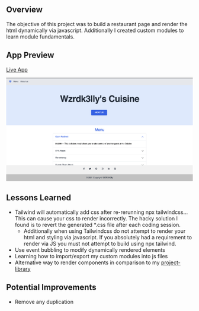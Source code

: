 ## Overview
The objective of this project was to build a restaurant page and render the html dynamically via javascript. Additionally I created custom modules to learn module fundamentals. 

## App Preview
[Live App](https://wzrdk3lly.github.io/restaurant-page/#!)

![Image](Screen%20Shot%202022-09-24%20at%208.46.43%20AM.png)
## Lessons Learned 
- Tailwind will automatically add css after re-rerunning npx tailwindcss... This can cause your css to render incorrectly. The hacky solution I found is to revert the generated *.css file after each coding session. 
  - Additionally when using Tailwindcss do not attempt to render your html and styling via javascript. If you absolutely had a requirement to render via JS you must not attempt to build using npx tailwind. 
- Use event bubbling to modify dynamically rendered elements
- Learning how to import/export my custom modules into js files
- Alternative way to render components in comparison to my [project-library](https://github.com/wzrdk3lly/project-library.git)

## Potential Improvements 
- Remove any duplication


  